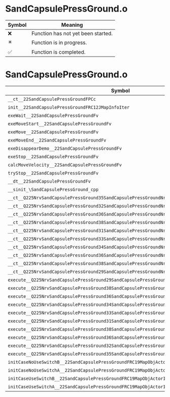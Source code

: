 # SandCapsulePressGround.o
| Symbol | Meaning 
| ------------- | ------------- 
| :x: | Function has not yet been started. 
| :eight_pointed_black_star: | Function is in progress. 
| :white_check_mark: | Function is completed. 


# SandCapsulePressGround.o
| Symbol | Decompiled? |
| ------------- | ------------- |
| `__ct__22SandCapsulePressGroundFPCc` | :x: |
| `init__22SandCapsulePressGroundFRC12JMapInfoIter` | :x: |
| `exeWait__22SandCapsulePressGroundFv` | :x: |
| `exeMoveStart__22SandCapsulePressGroundFv` | :x: |
| `exeMove__22SandCapsulePressGroundFv` | :x: |
| `exeMoveEnd__22SandCapsulePressGroundFv` | :x: |
| `exeDisappearDemo__22SandCapsulePressGroundFv` | :x: |
| `exeStop__22SandCapsulePressGroundFv` | :x: |
| `calcMoveVelocity__22SandCapsulePressGroundFv` | :x: |
| `tryStop__22SandCapsulePressGroundFv` | :x: |
| `__dt__22SandCapsulePressGroundFv` | :x: |
| `__sinit_\SandCapsulePressGround_cpp` | :x: |
| `__ct__Q225NrvSandCapsulePressGround35SandCapsulePressGroundNrvWaitBottomFv` | :x: |
| `__ct__Q225NrvSandCapsulePressGround32SandCapsulePressGroundNrvWaitTopFv` | :x: |
| `__ct__Q225NrvSandCapsulePressGround36SandCapsulePressGroundNrvMoveStartUpFv` | :x: |
| `__ct__Q225NrvSandCapsulePressGround38SandCapsulePressGroundNrvMoveStartDownFv` | :x: |
| `__ct__Q225NrvSandCapsulePressGround31SandCapsulePressGroundNrvMoveUpFv` | :x: |
| `__ct__Q225NrvSandCapsulePressGround33SandCapsulePressGroundNrvMoveDownFv` | :x: |
| `__ct__Q225NrvSandCapsulePressGround34SandCapsulePressGroundNrvMoveUpEndFv` | :x: |
| `__ct__Q225NrvSandCapsulePressGround36SandCapsulePressGroundNrvMoveDownEndFv` | :x: |
| `__ct__Q225NrvSandCapsulePressGround38SandCapsulePressGroundNrvDisappearDemoFv` | :x: |
| `__ct__Q225NrvSandCapsulePressGround29SandCapsulePressGroundNrvStopFv` | :x: |
| `execute__Q225NrvSandCapsulePressGround29SandCapsulePressGroundNrvStopCFP5Spine` | :x: |
| `execute__Q225NrvSandCapsulePressGround38SandCapsulePressGroundNrvDisappearDemoCFP5Spine` | :x: |
| `execute__Q225NrvSandCapsulePressGround36SandCapsulePressGroundNrvMoveDownEndCFP5Spine` | :x: |
| `execute__Q225NrvSandCapsulePressGround34SandCapsulePressGroundNrvMoveUpEndCFP5Spine` | :x: |
| `execute__Q225NrvSandCapsulePressGround33SandCapsulePressGroundNrvMoveDownCFP5Spine` | :x: |
| `execute__Q225NrvSandCapsulePressGround31SandCapsulePressGroundNrvMoveUpCFP5Spine` | :x: |
| `execute__Q225NrvSandCapsulePressGround38SandCapsulePressGroundNrvMoveStartDownCFP5Spine` | :x: |
| `execute__Q225NrvSandCapsulePressGround36SandCapsulePressGroundNrvMoveStartUpCFP5Spine` | :x: |
| `execute__Q225NrvSandCapsulePressGround32SandCapsulePressGroundNrvWaitTopCFP5Spine` | :x: |
| `execute__Q225NrvSandCapsulePressGround35SandCapsulePressGroundNrvWaitBottomCFP5Spine` | :x: |
| `initCaseNoUseSwitchB__22SandCapsulePressGroundFRC19MapObjActorInitInfo` | :x: |
| `initCaseNoUseSwitchA__22SandCapsulePressGroundFRC19MapObjActorInitInfo` | :x: |
| `initCaseUseSwitchB__22SandCapsulePressGroundFRC19MapObjActorInitInfo` | :x: |
| `initCaseUseSwitchA__22SandCapsulePressGroundFRC19MapObjActorInitInfo` | :x: |
